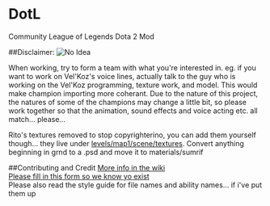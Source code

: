 DotL
====
Community League of Legends Dota 2 Mod

##Disclaimer:
![No Idea](http://www.aux.tv/wp-content/uploads/2013/11/i-have-no-idea-what-im-doing-science-dog.jpg)

When working, try to form a team with what you're interested in. eg. if you want to work on Vel'Koz's voice lines, actually talk to the guy who is working on the Vel'Koz programming, texture work, and model. This would make champion importing more coherant. Due to the nature of this project, the natures of some of the champions may change a little bit, so please work together so that the animation, sound effects and voice acting etc. all match... please...

Rito's textures removed to stop copyrighterino, you can add them yourself though... they live under [levels/map1/scene/textures](https://mega.co.nz/#!IcV2mKSR!A_Fliy58oUUZjN4f22ECdT2B1XzBPOy-9n4getANkr4). Convert anything beginning in grnd to a .psd and move it to materials/sumrif

##Contributing and Credit
[More info in the wiki](https://github.com/coldAmphibian/DotL-Hammer/wiki)  
[Please fill in this form so we know yo exist](https://docs.google.com/forms/d/1kbk3tmqNW-vlnwXR2JCrdH2ZgSZNv9Z2l7ZlhuMxGwI/viewform?usp=send_form)  
Please also read the style guide for file names and ability names... if i've put them up
